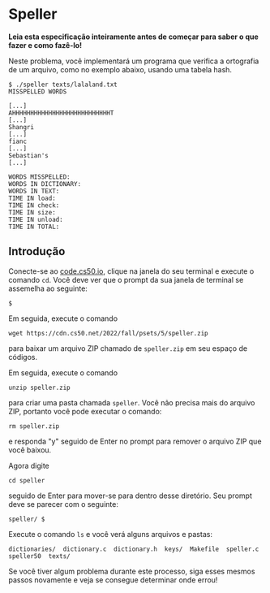 Speller
=======

<div class="alert" data-alert="danger" role="alert"><p><strong>Leia esta especificação inteiramente antes de começar para saber o que fazer e como fazê-lo!</strong></p></div>


Neste problema, você implementará um programa que verifica a ortografia de um arquivo, como no exemplo abaixo, usando uma tabela hash.

    $ ./speller texts/lalaland.txt
    MISSPELLED WORDS
    
    [...]
    AHHHHHHHHHHHHHHHHHHHHHHHHHHHT
    [...]
    Shangri
    [...]
    fianc
    [...]
    Sebastian's
    [...]
    
    WORDS MISSPELLED:
    WORDS IN DICTIONARY:
    WORDS IN TEXT:
    TIME IN load:
    TIME IN check:
    TIME IN size:
    TIME IN unload:
    TIME IN TOTAL:
    

Introdução
-----------

Conecte-se ao [code.cs50.io](https://code.cs50.io/), clique na janela do seu terminal e execute o comando `cd`. Você deve ver que o prompt da sua janela de terminal se assemelha ao seguinte:

    $
    

Em seguida, execute o comando

    wget https://cdn.cs50.net/2022/fall/psets/5/speller.zip
    

para baixar um arquivo ZIP chamado de `speller.zip` em seu espaço de códigos.

Em seguida, execute o comando

    unzip speller.zip
    

para criar uma pasta chamada `speller`. Você não precisa mais do arquivo ZIP, portanto você pode executar o comando:

    rm speller.zip
    

e responda "y" seguido de Enter no prompt para remover o arquivo ZIP que você baixou.

Agora digite

    cd speller
    

seguido de Enter para mover-se para dentro desse diretório. Seu prompt deve se parecer com o seguinte:

    speller/ $
    

Execute o comando `ls` e você verá alguns arquivos e pastas:

    dictionaries/  dictionary.c  dictionary.h  keys/  Makefile  speller.c  speller50  texts/
    

Se você tiver algum problema durante este processo, siga esses mesmos passos novamente e veja se consegue determinar onde errou!